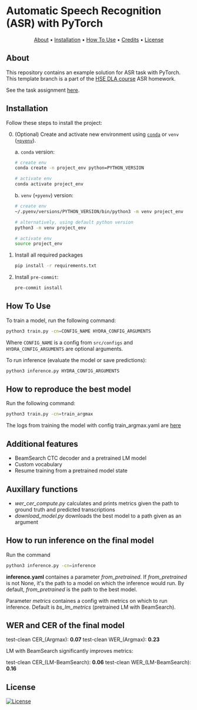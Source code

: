 # Automatic Speech Recognition (ASR) with PyTorch

<p align="center">
  <a href="#about">About</a> •
  <a href="#installation">Installation</a> •
  <a href="#how-to-use">How To Use</a> •
  <a href="#credits">Credits</a> •
  <a href="#license">License</a>
</p>

## About

This repository contains an example solution for ASR task with PyTorch. This template branch is a part of the [HSE DLA course](https://github.com/markovka17/dla) ASR homework.

See the task assignment [here](https://github.com/markovka17/dla/tree/2024/hw1_asr).

## Installation

Follow these steps to install the project:

0. (Optional) Create and activate new environment using [`conda`](https://conda.io/projects/conda/en/latest/user-guide/getting-started.html) or `venv` ([`+pyenv`](https://github.com/pyenv/pyenv)).

   a. `conda` version:

   ```bash
   # create env
   conda create -n project_env python=PYTHON_VERSION

   # activate env
   conda activate project_env
   ```

   b. `venv` (`+pyenv`) version:

   ```bash
   # create env
   ~/.pyenv/versions/PYTHON_VERSION/bin/python3 -m venv project_env

   # alternatively, using default python version
   python3 -m venv project_env

   # activate env
   source project_env
   ```

1. Install all required packages

   ```bash
   pip install -r requirements.txt
   ```

2. Install `pre-commit`:
   ```bash
   pre-commit install
   ```

## How To Use

To train a model, run the following command:

```bash
python3 train.py -cn=CONFIG_NAME HYDRA_CONFIG_ARGUMENTS
```

Where `CONFIG_NAME` is a config from `src/configs` and `HYDRA_CONFIG_ARGUMENTS` are optional arguments.

To run inference (evaluate the model or save predictions):

```bash
python3 inference.py HYDRA_CONFIG_ARGUMENTS
```

## How to reproduce the best model
Run the following command:
```bash
python3 train.py -cn=train_argmax
```
The logs from training the model with config train_argmax.yaml are [here](https://drive.google.com/file/d/14ZhkszU6IMt0f0okZ6SvNknMYzlLHKcO/view?usp=sharing)

## Additional features

-  BeamSearch CTC decoder and a pretrained LM model
-  Custom vocabulary
-  Resume training from a pretrained model state

## Auxillary functions

- *wer_cer_compute.py* calculates and prints metrics given the path to ground truth and predicted transcriptions
- *download_model.py* downloads the best model to a path given as an argument

## How to run inference on the final model

Run the command
```bash
python3 inference.py -cn=inference
```
**inference.yaml** containes a parameter *from_pretrained*. If *from_pretrained* is not None, it's the path to a model on which the inference would run. By default, *from_pretrained* is the path to the best model.

Parameter *metrics* containes a config with metrics on which to run inference. Default is *bs_lm_metrics* (pretrained LM with BeamSearch).

## WER and CER of the final model

test-clean CER_(Argmax): **0.07**
test-clean WER_(Argmax): **0.23**

LM with BeamSearch significantly improves metrics:

test-clean CER_(LM-BeamSearch): **0.06**
test-clean WER_(LM-BeamSearch): **0.16**

## License

[![License](https://img.shields.io/badge/license-MIT-blue.svg)](/LICENSE)
